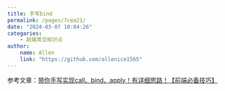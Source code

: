 ```yaml
---
title: 手写bind
permalink: /pages/7cea21/
date: "2024-03-07 10:04:26"
categaries:
    - 前端常见知识点
author:
    name: Allen
    link: "https://github.com/allenice1565"
---
```


参考文章：[带你手写实现call、bind、apply！有详细思路！【前端必备技巧】](https://juejin.cn/post/7268096685199327273)
